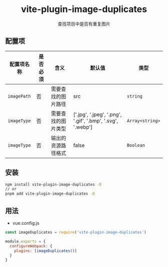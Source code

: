 <h1 align="center">vite-plugin-image-duplicates</h1>
<p align="center">查找项目中是否有重复图片</p>

## 配置项

| **配置项名称** | **是否必须** | **含义**           | **默认值** | **类型**  |
| -------------- | ------------ | --------           | ---------- | --------  |
| `imagePath`    | 否           | 需要查找的图片路径 | src        | `string`  |
| `imageType`    | 否           | 需要查找的图片类型 | ['.jpg', '.jpeg', '.png', '.gif', '.bmp', '.svg', '.webp']|`Array<string>` |
| `imageType`    | 否           | 输出的资源路径格式 | false      | `Boolean` |

## 安装

```bash
npm install vite-plugin-image-duplicates -D
// or
pnpm add vite-plugin-image-duplicates -D
```

## 用法

- vue.config.js

```js
const imageDuplicates = require('vite-plugin-image-duplicates')

module.exports = {
  configureWebpack: {
    plugins: [imageDuplicates()]
  }
}
```
